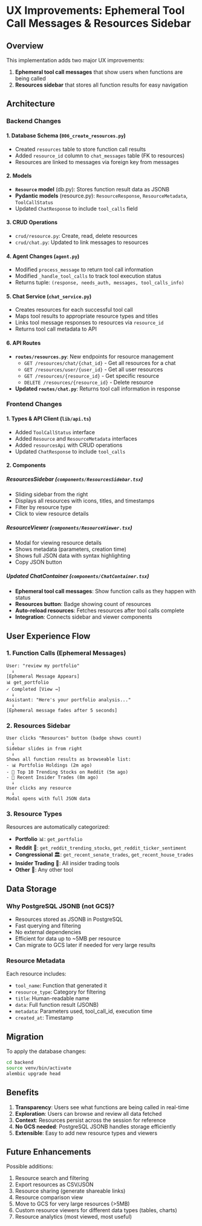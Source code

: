 # UX Improvements: Ephemeral Tool Call Messages & Resources Sidebar

## Overview
This implementation adds two major UX improvements:
1. **Ephemeral tool call messages** that show users when functions are being called
2. **Resources sidebar** that stores all function results for easy navigation

## Architecture

### Backend Changes

#### 1. Database Schema (`006_create_resources.py`)
- Created `resources` table to store function call results
- Added `resource_id` column to `chat_messages` table (FK to resources)
- Resources are linked to messages via foreign key from messages

#### 2. Models
- **`Resource` model** (db.py): Stores function result data as JSONB
- **Pydantic models** (resource.py): `ResourceResponse`, `ResourceMetadata`, `ToolCallStatus`
- Updated `ChatResponse` to include `tool_calls` field

#### 3. CRUD Operations
- `crud/resource.py`: Create, read, delete resources
- `crud/chat.py`: Updated to link messages to resources

#### 4. Agent Changes (`agent.py`)
- Modified `process_message` to return tool call information
- Modified `_handle_tool_calls` to track tool execution status
- Returns tuple: `(response, needs_auth, messages, tool_calls_info)`

#### 5. Chat Service (`chat_service.py`)
- Creates resources for each successful tool call
- Maps tool results to appropriate resource types and titles
- Links tool message responses to resources via `resource_id`
- Returns tool call metadata to API

#### 6. API Routes
- **`routes/resources.py`**: New endpoints for resource management
  - `GET /resources/chat/{chat_id}` - Get all resources for a chat
  - `GET /resources/user/{user_id}` - Get all user resources
  - `GET /resources/{resource_id}` - Get specific resource
  - `DELETE /resources/{resource_id}` - Delete resource
- **Updated `routes/chat.py`**: Returns tool call information in response

### Frontend Changes

#### 1. Types & API Client (`lib/api.ts`)
- Added `ToolCallStatus` interface
- Added `Resource` and `ResourceMetadata` interfaces
- Added `resourcesApi` with CRUD operations
- Updated `ChatResponse` to include `tool_calls`

#### 2. Components

##### ResourcesSidebar (`components/ResourcesSidebar.tsx`)
- Sliding sidebar from the right
- Displays all resources with icons, titles, and timestamps
- Filter by resource type
- Click to view resource details

##### ResourceViewer (`components/ResourceViewer.tsx`)
- Modal for viewing resource details
- Shows metadata (parameters, creation time)
- Shows full JSON data with syntax highlighting
- Copy JSON button

##### Updated ChatContainer (`components/ChatContainer.tsx`)
- **Ephemeral tool call messages**: Show function calls as they happen with status
- **Resources button**: Badge showing count of resources
- **Auto-reload resources**: Fetches resources after tool calls complete
- **Integration**: Connects sidebar and viewer components

## User Experience Flow

### 1. Function Calls (Ephemeral Messages)
```
User: "review my portfolio"
  ↓
[Ephemeral Message Appears]
📊 get_portfolio
✓ Completed [View →]
  ↓
Assistant: "Here's your portfolio analysis..."
  ↓
[Ephemeral message fades after 5 seconds]
```

### 2. Resources Sidebar
```
User clicks "Resources" button (badge shows count)
  ↓
Sidebar slides in from right
  ↓
Shows all function results as browseable list:
- 📊 Portfolio Holdings (2m ago)
- 📱 Top 10 Trending Stocks on Reddit (5m ago)
- 💼 Recent Insider Trades (8m ago)
  ↓
User clicks any resource
  ↓
Modal opens with full JSON data
```

### 3. Resource Types

Resources are automatically categorized:
- **Portfolio** 📊: `get_portfolio`
- **Reddit** 📱: `get_reddit_trending_stocks`, `get_reddit_ticker_sentiment`
- **Congressional** 🏛️: `get_recent_senate_trades`, `get_recent_house_trades`
- **Insider Trading** 💼: All insider trading tools
- **Other** 📄: Any other tool

## Data Storage

### Why PostgreSQL JSONB (not GCS)?
- Resources stored as JSONB in PostgreSQL
- Fast querying and filtering
- No external dependencies
- Efficient for data up to ~5MB per resource
- Can migrate to GCS later if needed for very large results

### Resource Metadata
Each resource includes:
- `tool_name`: Function that generated it
- `resource_type`: Category for filtering
- `title`: Human-readable name
- `data`: Full function result (JSONB)
- `metadata`: Parameters used, tool_call_id, execution time
- `created_at`: Timestamp

## Migration

To apply the database changes:
```bash
cd backend
source venv/bin/activate
alembic upgrade head
```

## Benefits

1. **Transparency**: Users see what functions are being called in real-time
2. **Exploration**: Users can browse and review all data fetched
3. **Context**: Resources persist across the session for reference
4. **No GCS needed**: PostgreSQL JSONB handles storage efficiently
5. **Extensible**: Easy to add new resource types and viewers

## Future Enhancements

Possible additions:
1. Resource search and filtering
2. Export resources as CSV/JSON
3. Resource sharing (generate shareable links)
4. Resource comparison view
5. Move to GCS for very large resources (>5MB)
6. Custom resource viewers for different data types (tables, charts)
7. Resource analytics (most viewed, most useful)

